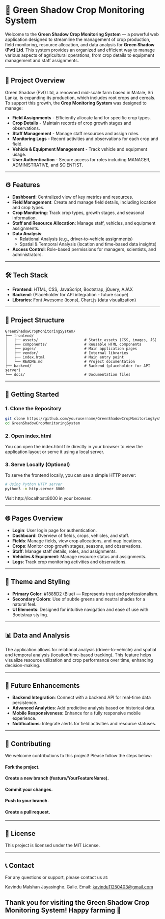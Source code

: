 # 🌾 Green Shadow Crop Monitoring System

Welcome to the **Green Shadow Crop Monitoring System** — a powerful web application designed to streamline the management of crop production, field monitoring, resource allocation, and data analysis for **Green Shadow (Pvt) Ltd**. This system provides an organized and efficient way to manage various aspects of agricultural operations, from crop details to equipment management and staff assignments.

---

## 📜 Project Overview

Green Shadow (Pvt) Ltd, a renowned mid-scale farm based in Matale, Sri Lanka, is expanding its production, which includes root crops and cereals. To support this growth, the **Crop Monitoring System** was designed to manage:

- **Field Assignments** - Efficiently allocate land for specific crop types.
- **Crop Details** - Maintain records of crop growth stages and observations.
- **Staff Management** - Manage staff resources and assign roles.
- **Monitoring Logs** - Record activities and observations for each crop and field.
- **Vehicle & Equipment Management** - Track vehicle and equipment usage.
- **User Authentication** - Secure access for roles including MANAGER, ADMINISTRATIVE, and SCIENTIST.

---

## ⚙️ Features

- **Dashboard**: Centralized view of key metrics and resources.
- **Field Management**: Create and manage field details, including location and crop types.
- **Crop Monitoring**: Track crop types, growth stages, and seasonal information.
- **Staff and Resource Allocation**: Manage staff, vehicles, and equipment assignments.
- **Data Analysis**:
  - Relational Analysis (e.g., driver-to-vehicle assignments)
  - Spatial & Temporal Analysis (location and time-based data insights)
- **Access Control**: Role-based permissions for managers, scientists, and administrators.

---

## 🛠️ Tech Stack

- **Frontend**: HTML, CSS, JavaScript, Bootstrap, jQuery, AJAX
- **Backend**: (Placeholder for API integration - future scope)
- **Libraries**: Font Awesome (icons), Chart.js (data visualization)

---

## 📂 Project Structure

```plaintext
GreenShadowCropMonitoringSystem/
├── frontend/
│   ├── assets/                     # Static assets (CSS, images, JS)
│   ├── components/                 # Reusable HTML components
│   ├── pages/                      # Main application pages
│   ├── vendor/                     # External libraries
│   ├── index.html                  # Main entry point
│   └── README.md                   # Project documentation
├── backend/                        # Backend (placeholder for API server)
└── docs/                           # Documentation files
```

---

## 🚀 Getting Started

### 1. Clone the Repository

```bash
git clone https://github.com/yourusername/GreenShadowCropMonitoringSystem.git
cd GreenShadowCropMonitoringSystem
```

### 2. Open index.html
You can open the index.html file directly in your browser to view the application layout or serve it using a local server.

### 3. Serve Locally (Optional)
To serve the frontend locally, you can use a simple HTTP server:

```bash
# Using Python HTTP server
python3 -m http.server 8000
```
Visit http://localhost:8000 in your browser.

---

## 🌐 Pages Overview

- **Login**: User login page for authentication.
- **Dashboard**: Overview of fields, crops, vehicles, and staff.
- **Fields**: Manage fields, view crop allocations, and map locations.
- **Crops**: Monitor crop growth stages, seasons, and observations.
- **Staff**: Manage staff details, roles, and assignments.
- **Vehicles & Equipment**: Manage resource status and assignments.
- **Logs**: Track crop monitoring activities and observations.

---

## 🎨 Theme and Styling

- **Primary Color**: #1885D2 (Blue) — Represents trust and professionalism.
- **Secondary Colors**: Use of subtle greens and neutral shades for a natural feel.
- **UI Elements**: Designed for intuitive navigation and ease of use with Bootstrap styling.

---

## 📊 Data and Analysis

The application allows for relational analysis (driver-to-vehicle) and spatial and temporal analysis (location/time-based tracking). This feature helps visualize resource utilization and crop performance over time, enhancing decision-making.

---

## 📌 Future Enhancements

- **Backend Integration**: Connect with a backend API for real-time data persistence.
- **Advanced Analytics**: Add predictive analysis based on historical data.
- **Mobile Responsiveness**: Enhance for a fully responsive mobile experience.
- **Notifications**: Integrate alerts for field activities and resource statuses.

---

## 👥 Contributing

We welcome contributions to this project! Please follow the steps below:

#### Fork the project.
#### Create a new branch (feature/YourFeatureName).
#### Commit your changes.
#### Push to your branch.
#### Create a pull request.

---

## 📄 License
This project is licensed under the MIT License.

---

## 📞 Contact
For any questions or support, please contact us at:

Kavindu Malshan Jayasinghe.
Galle.
Email: kavindu11250403@gmail.com

## Thank you for visiting the Green Shadow Crop Monitoring System! Happy farming 🌱